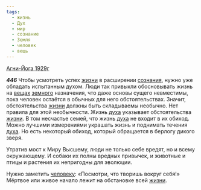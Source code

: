 ```yaml
---
tags:
  - жизнь
  - Дух
  - мир
  - сознание
  - Земля
  - человек
  - вещь
---
```


[Агни-Йога 1929г](/agni/1929)

___446___
Чтобы усмотреть успех [жизни](/tag/#жизнь) в расширении [сознания](/tag/#сознание), нужно уже обладать испытанным духом. Люди так привыкли обосновывать жизнь на [вещах](/tag/#вещь) [земного](/tag/#Земля) назначения, что даже основы сущего невместимы, пока человек остаётся в обычных для него обстоятельствах. Значит, обстоятельства [жизни](/tag/#жизнь) должны быть складываемы необычно. Нет правила для этой необычности. Жизнь [духа](/tag/#Дух) указывает обстоятельства [жизни](/tag/#жизнь). В том несчастье семей, что жизнь [духа](/tag/#Дух) не входит в их обиход. Можно лучшими измерениями украшать жизнь и поднимать течения [духа](/tag/#Дух). Но есть некоторый обиход, который обращается в берлогу дикого зверя.   

Утратив мост к Миру Высшему, люди не только себе вредят, но и всему окружающему. И собаки их полны вредных привычек, и животные и птицы и растения их непригодны для эволюции.   

Нужно заметить [человеку](/tag/#человек): «Посмотри, что творишь вокруг себя!» Мёртвое или живое начало лежит на обстановке всей [жизни](/tag/#жизнь).